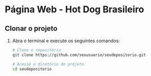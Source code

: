 # Página Web - Hot Dog Brasileiro 

## **Clonar o projeto**

1. Abra o terminal e execute os seguintes comandos:

   ```bash
   # Clone o repositório
   git clone https://github.com/seuusuario/seudepositorio.git

   # Acesse o diretório do projeto
   cd seudepositorio
